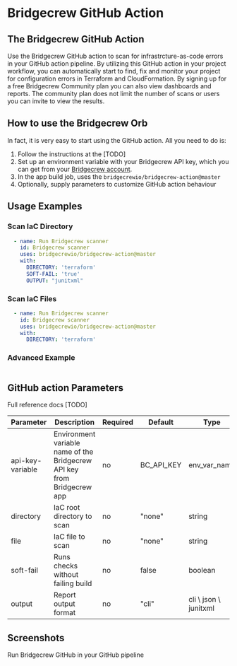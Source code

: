 # Bridgecrew GitHub Action

## The Bridgecrew GitHub Action

Use the Bridgecrew GitHub action to scan for infrastrcture-as-code errors in your GitHub action pipeline.
By utilizing this GitHub action in your project workflow, you can automatically start to find,
fix and monitor your project for configuration errors in Terraform and CloudFormation. 
By signing up for a free Bridgecrew Community plan you can also view dashboards and reports. 
The community plan does not limit the number of scans or users you can invite to view the results.
​
## How to use the Bridgecrew Orb

In fact, it is very easy to start using the GitHub action.
All you need to do is:

1. Follow the instructions at the [TODO]
2. Set up an environment variable with your Bridgecrew API key, which you can get from your [Bridgecrew account](https://www.bridgecrew.cloud/integrations).
3. In the app build job, uses the `bridgecrewio/bridgecrew-action@master`
4. Optionally, supply parameters to customize GitHub action behaviour
## Usage Examples

### Scan IaC Directory

```yaml
  - name: Run Bridgecrew scanner
    id: Bridgecrew scanner
    uses: bridgecrewio/bridgecrew-action@master
    with:
      DIRECTORY: 'terraform'
      SOFT-FAIL: 'true'
      OUTPUT: "junitxml"
```

### Scan IaC Files

```yaml
  - name: Run Bridgecrew scanner
    id: Bridgecrew scanner
    uses: bridgecrewio/bridgecrew-action@master
    with:
      DIRECTORY: 'terraform'
```

### Advanced Example

```yaml

```

## GitHub action Parameters

Full reference docs [TODO]

| Parameter  | Description | Required | Default | Type |
| -----------| -------------------------------------------------------------------------------------------------------- | ------------- | ------------- | ------------- |
| api-key-variable | Environment variable name of the Bridgecrew API key from Bridgecrew app | no | BC_API_KEY | env_var_name |
| directory | IaC root directory to scan | no | "none" | string |
| file | IaC file to scan | no | "none" | string |
| soft-fail | Runs checks without failing build | no | false | boolean |
| output | Report output format | no | "cli" | cli \ json \ junitxml |

## Screenshots
Run Bridgecrew GitHub in your GitHub pipeline
